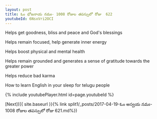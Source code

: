 ```yaml
---
layout: post
title: ఓం భోజనాయ నమః- 1008 రోజుల తపస్సులో రోజు  622
youtubeId: 6NsxVri2OCI
---
```

 
 
Helps get goodness, bliss and peace and God's blessings
 
Helps remain focused, help generate inner energy 
 
Helps boost physical and mental health 
 
Helps remain grounded and generates a sense of gratitude towards the greater power 
 
Helps reduce bad karma
 
How to learn English in your sleep for telugu people
 
 
 
 


{% include youtubePlayer.html id=page.youtubeId %}
 
[Next]({{ site.baseurl }}{% link split1/_posts/2017-04-19-ఓం అస్వయ నమః- 1008 రోజుల తపస్సులో రోజు  621.md%})
 
